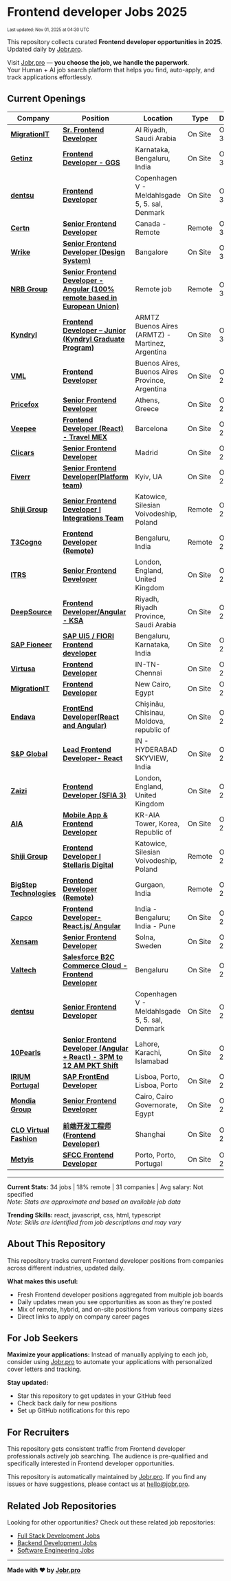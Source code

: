 <!-- prettier-ignore-start -->
# Frontend developer Jobs 2025

<sub><small>Last updated: Nov 01, 2025 at 04:30 UTC</small></sub>

This repository collects curated **Frontend developer opportunities in 2025**.  
Updated daily by [Jobr.pro](https://jobr.pro?utm_source=github&utm_medium=repo&utm_campaign=github-frontend-jobs).

Visit [Jobr.pro](https://jobr.pro?utm_source=github&utm_medium=repo&utm_campaign=github-frontend-jobs) — **you choose the job, we handle the paperwork**.  
Your Human + AI job search platform that helps you find, auto-apply, and track applications effortlessly.

## Current Openings

| Company | Position | Location | Type | Date |
| ------- | -------- | -------- | ---- | ------ |
| **[MigrationIT](https://www.migrationit.com/)** | **[Sr. Frontend Developer](https://jobr.pro/job/31421013/sr-frontend-developer?utm_source=github&utm_medium=repo&utm_campaign=github-frontend-jobs)** | Al Riyadh, Saudi Arabia | On Site | Oct 31 |
| **[Getinz](https://www.getinz.com/)** | **[Frontend Developer - GGS](https://jobr.pro/job/31426980/frontend-developer-ggs?utm_source=github&utm_medium=repo&utm_campaign=github-frontend-jobs)** | Karnataka, Bengaluru, India | On Site | Oct 31 |
| **[dentsu](https://www.dentsu.com/)** | **[Frontend Developer](https://jobr.pro/job/31453455/frontend-developer?utm_source=github&utm_medium=repo&utm_campaign=github-frontend-jobs)** | Copenhagen V - Meldahlsgade 5, 5. sal, Denmark | On Site | Oct 31 |
| **[Certn](https://certn.co/)** | **[Senior Frontend Developer](https://jobr.pro/job/31384715/senior-frontend-developer?utm_source=github&utm_medium=repo&utm_campaign=github-frontend-jobs)** | Canada - Remote | Remote | Oct 30 |
| **[Wrike](https://www.wrike.com/)** | **[Senior Frontend Developer (Design System)](https://jobr.pro/job/31390539/senior-frontend-developer-design-system?utm_source=github&utm_medium=repo&utm_campaign=github-frontend-jobs)** | Bangalore | On Site | Oct 30 |
| **[NRB Group](https://www.nrb.be/)** | **[Senior Frontend Developer - Angular (100% remote based in European Union)](https://jobr.pro/job/31376407/senior-frontend-developer-angular-100-remote-based-in-european-union?utm_source=github&utm_medium=repo&utm_campaign=github-frontend-jobs)** | Remote job | Remote | Oct 30 |
| **[Kyndryl](https://www.kyndryl.com/)** | **[Frontend Developer – Junior (Kyndryl Graduate Program)](https://jobr.pro/job/31367860/frontend-developer-junior-kyndryl-graduate-program?utm_source=github&utm_medium=repo&utm_campaign=github-frontend-jobs)** | ARMTZ Buenos Aires (ARMTZ) - Martinez, Argentina | On Site | Oct 30 |
| **[VML](https://www.vml.com/)** | **[Frontend Developer](https://jobr.pro/job/31297978/frontend-developer?utm_source=github&utm_medium=repo&utm_campaign=github-frontend-jobs)** | Buenos Aires, Buenos Aires Province, Argentina | On Site | Oct 29 |
| **[Pricefox](https://www.pricefox.gr/)** | **[Senior Frontend Developer](https://jobr.pro/job/31292767/senior-frontend-developer?utm_source=github&utm_medium=repo&utm_campaign=github-frontend-jobs)** | Athens, Greece | On Site | Oct 29 |
| **[Veepee](https://veepee.com)** | **[Frontend Developer (React) - Travel MEX](https://jobr.pro/job/31295147/frontend-developer-react-travel-mex?utm_source=github&utm_medium=repo&utm_campaign=github-frontend-jobs)** | Barcelona | On Site | Oct 29 |
| **[Clicars](https://www.clicars.com/)** | **[Senior Frontend Developer](https://jobr.pro/job/31225998/senior-frontend-developer?utm_source=github&utm_medium=repo&utm_campaign=github-frontend-jobs)** | Madrid | On Site | Oct 29 |
| **[Fiverr](https://www.fiverr.com)** | **[Senior Frontend Developer(Platform team)](https://jobr.pro/job/31255243/senior-frontend-developerplatform-team?utm_source=github&utm_medium=repo&utm_campaign=github-frontend-jobs)** | Kyiv, UA | On Site | Oct 29 |
| **[Shiji Group](https://www.shijigroup.com/)** | **[Senior Frontend Developer I Integrations Team](https://jobr.pro/job/31295435/senior-frontend-developer-i-integrations-team?utm_source=github&utm_medium=repo&utm_campaign=github-frontend-jobs)** | Katowice, Silesian Voivodeship, Poland | Remote | Oct 29 |
| **[T3Cogno](https://www.t3cogno.com/)** | **[Frontend Developer (Remote)](https://jobr.pro/job/31248579/frontend-developer-remote?utm_source=github&utm_medium=repo&utm_campaign=github-frontend-jobs)** | Bengaluru, India | Remote | Oct 29 |
| **[ITRS](https://www.itrsgroup.com/)** | **[Senior Frontend Developer](https://jobr.pro/job/31242360/senior-frontend-developer?utm_source=github&utm_medium=repo&utm_campaign=github-frontend-jobs)** | London, England, United Kingdom | On Site | Oct 29 |
| **[DeepSource](https://www.deepsource.ai)** | **[Frontend Developer/Angular - KSA](https://jobr.pro/job/31239207/frontend-developerangular-ksa?utm_source=github&utm_medium=repo&utm_campaign=github-frontend-jobs)** | Riyadh, Riyadh Province, Saudi Arabia | On Site | Oct 29 |
| **[SAP Fioneer](https://www.fioneer.com)** | **[SAP UI5 / FIORI Frontend developer](https://jobr.pro/job/31251147/sap-ui5-fiori-frontend-developer?utm_source=github&utm_medium=repo&utm_campaign=github-frontend-jobs)** | Bengaluru, Karnataka, India | On Site | Oct 29 |
| **[Virtusa](https://www.virtusa.com/)** | **[Frontend Developer](https://jobr.pro/job/31152289/frontend-developer?utm_source=github&utm_medium=repo&utm_campaign=github-frontend-jobs)** | IN-TN-Chennai | On Site | Oct 28 |
| **[MigrationIT](https://www.migrationit.com/)** | **[Frontend Developer](https://jobr.pro/job/31149474/frontend-developer?utm_source=github&utm_medium=repo&utm_campaign=github-frontend-jobs)** | New Cairo, Egypt | On Site | Oct 28 |
| **[Endava](https://www.endava.com)** | **[FrontEnd Developer(React and Angular)](https://jobr.pro/job/31209605/frontend-developerreact-and-angular?utm_source=github&utm_medium=repo&utm_campaign=github-frontend-jobs)** | Chișinău, Chisinau, Moldova, republic of | On Site | Oct 28 |
| **[S&P Global](https://www.spglobal.com/)** | **[Lead Frontend Developer- React](https://jobr.pro/job/31142189/lead-frontend-developer-react?utm_source=github&utm_medium=repo&utm_campaign=github-frontend-jobs)** | IN - HYDERABAD SKYVIEW, India | On Site | Oct 28 |
| **[Zaizi](https://www.zaizi.com/)** | **[Frontend Developer (SFIA 3)](https://jobr.pro/job/31129386/frontend-developer-sfia-3?utm_source=github&utm_medium=repo&utm_campaign=github-frontend-jobs)** | London, England, United Kingdom | On Site | Oct 28 |
| **[AIA](https://www.aia.com/)** | **[Mobile App & Frontend Developer](https://jobr.pro/job/31191747/mobile-app-frontend-developer?utm_source=github&utm_medium=repo&utm_campaign=github-frontend-jobs)** | KR-AIA Tower, Korea, Republic of | On Site | Oct 28 |
| **[Shiji Group](https://www.shijigroup.com/)** | **[Frontend Developer I Stellaris Digital](https://jobr.pro/job/31119073/frontend-developer-i-stellaris-digital?utm_source=github&utm_medium=repo&utm_campaign=github-frontend-jobs)** | Katowice, Silesian Voivodeship, Poland | Remote | Oct 27 |
| **[BigStep Technologies](https://bigsteptech.com/)** | **[Frontend Developer (Remote)](https://jobr.pro/job/31069295/frontend-developer-remote?utm_source=github&utm_medium=repo&utm_campaign=github-frontend-jobs)** | Gurgaon, India | Remote | Oct 27 |
| **[Capco](https://www.capco.com/)** | **[Frontend Developer- React.js/ Angular](https://jobr.pro/job/31103188/frontend-developer-reactjs-angular?utm_source=github&utm_medium=repo&utm_campaign=github-frontend-jobs)** | India - Bengaluru; India - Pune | On Site | Oct 27 |
| **[Xensam](https://www.xensam.com/)** | **[Senior Frontend Developer](https://jobr.pro/job/31058575/senior-frontend-developer?utm_source=github&utm_medium=repo&utm_campaign=github-frontend-jobs)** | Solna, Sweden | On Site | Oct 27 |
| **[Valtech](https://www.valtech.com/)** | **[Salesforce B2C Commerce Cloud - Frontend Developer](https://jobr.pro/job/31045890/salesforce-b2c-commerce-cloud-frontend-developer?utm_source=github&utm_medium=repo&utm_campaign=github-frontend-jobs)** | Bengaluru | On Site | Oct 27 |
| **[dentsu](https://www.dentsu.com/)** | **[Senior Frontend Developer](https://jobr.pro/job/31097593/senior-frontend-developer?utm_source=github&utm_medium=repo&utm_campaign=github-frontend-jobs)** | Copenhagen V - Meldahlsgade 5, 5. sal, Denmark | On Site | Oct 27 |
| **[10Pearls](https://10pearls.com/)** | **[Senior Frontend Developer (Angular + React) - 3PM to 12 AM PKT Shift](https://jobr.pro/job/31068321/senior-frontend-developer-angular-react-3pm-to-12-am-pkt-shift?utm_source=github&utm_medium=repo&utm_campaign=github-frontend-jobs)** | Lahore, Karachi, Islamabad | On Site | Oct 27 |
| **[IRIUM Portugal](https://www.irium.pt/)** | **[SAP FrontEnd Developer](https://jobr.pro/job/31072721/sap-frontend-developer?utm_source=github&utm_medium=repo&utm_campaign=github-frontend-jobs)** | Lisboa, Porto, Lisboa, Porto | On Site | Oct 27 |
| **[Mondia Group](https://mondia.com/)** | **[Senior Frontend Developer](https://jobr.pro/job/31064159/senior-frontend-developer?utm_source=github&utm_medium=repo&utm_campaign=github-frontend-jobs)** | Cairo, Cairo Governorate, Egypt | On Site | Oct 26 |
| **[CLO Virtual Fashion](https://www.clovirtualfashion.com/)** | **[前端开发工程师 (Frontend Developer)](https://jobr.pro/job/31045590/-frontend-developer?utm_source=github&utm_medium=repo&utm_campaign=github-frontend-jobs)** | Shanghai | On Site | Oct 26 |
| **[Metyis](https://metyis.com/)** | **[SFCC Frontend Developer](https://jobr.pro/job/31044567/sfcc-frontend-developer?utm_source=github&utm_medium=repo&utm_campaign=github-frontend-jobs)** | Porto, Porto, Portugal | On Site | Oct 26 |

---

**Current Stats:** 34 jobs | 18% remote | 31 companies | Avg salary: Not specified  
_Note: Stats are approximate and based on available job data_

**Trending Skills:** react, javascript, css, html, typescript  
_Note: Skills are identified from job descriptions and may vary_

## About This Repository

This repository tracks current Frontend developer positions from companies across different industries, updated daily.

**What makes this useful:**

- Fresh Frontend developer positions aggregated from multiple job boards
- Daily updates mean you see opportunities as soon as they're posted
- Mix of remote, hybrid, and on-site positions from various company sizes
- Direct links to apply on company career pages

## For Job Seekers

**Maximize your applications:** Instead of manually applying to each job, consider using [Jobr.pro](https://jobr.pro?utm_source=github&utm_medium=repo&utm_campaign=github-frontend-jobs) to automate your applications with personalized cover letters and tracking.

**Stay updated:**

- Star this repository to get updates in your GitHub feed
- Check back daily for new positions
- Set up GitHub notifications for this repo

## For Recruiters

This repository gets consistent traffic from Frontend developer professionals actively job searching. The audience is pre-qualified and specifically interested in Frontend developer opportunities.

This repository is automatically maintained by [Jobr.pro](https://jobr.pro?utm_source=github&utm_medium=repo&utm_campaign=github-frontend-jobs). If you find any issues or have suggestions, please contact us at hello@jobr.pro.

## Related Job Repositories

Looking for other opportunities? Check out these related job repositories:

- [Full Stack Development Jobs](https://github.com/jobs-jobr-pro/Full-Stack-Development-Jobs)
- [Backend Development Jobs](https://github.com/jobs-jobr-pro/Backend-Development-Jobs)
- [Software Engineering Jobs](https://github.com/jobs-jobr-pro/Software-Engineering-Jobs)



---

**Made with ❤️ by [Jobr.pro](https://jobr.pro?utm_source=github&utm_medium=repo&utm_campaign=github-frontend-jobs)**
<!-- prettier-ignore-end -->
